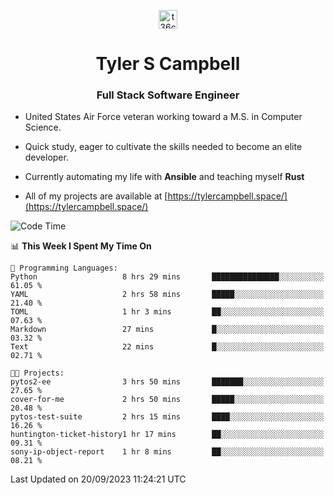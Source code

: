 <p align="center">
<a href="https://www.linkedin.com/in/t36campbell" target="blank"><img align="center" src="https://ik.imagekit.io/t36campbell/Portfolio/linkedin.png.original_m8bbGgPh6.png" alt="t36campbell" height="30" width="30" /></a>
</p>
<h1 align="center">Tyler S Campbell</h1>
<h3 align="center">Full Stack Software Engineer</h3>

* United States Air Force veteran working toward a M.S. in Computer Science.

* Quick study, eager to cultivate the skills needed to become an elite developer.

* Currently automating my life with **Ansible** and teaching myself **Rust**

* All of my projects are available at [https://tylercampbell.space/](https://tylercampbell.space/)

<!--START_SECTION:waka-->
![Code Time](http://img.shields.io/badge/Code%20Time-2%2C821%20hrs%2048%20mins-blue)

📊 **This Week I Spent My Time On** 

```text
💬 Programming Languages: 
Python                   8 hrs 29 mins       ███████████████░░░░░░░░░░   61.05 % 
YAML                     2 hrs 58 mins       █████░░░░░░░░░░░░░░░░░░░░   21.40 % 
TOML                     1 hr 3 mins         ██░░░░░░░░░░░░░░░░░░░░░░░   07.63 % 
Markdown                 27 mins             █░░░░░░░░░░░░░░░░░░░░░░░░   03.32 % 
Text                     22 mins             █░░░░░░░░░░░░░░░░░░░░░░░░   02.71 % 

🐱‍💻 Projects: 
pytos2-ee                3 hrs 50 mins       ███████░░░░░░░░░░░░░░░░░░   27.65 % 
cover-for-me             2 hrs 50 mins       █████░░░░░░░░░░░░░░░░░░░░   20.48 % 
pytos-test-suite         2 hrs 15 mins       ████░░░░░░░░░░░░░░░░░░░░░   16.26 % 
huntington-ticket-history1 hr 17 mins        ██░░░░░░░░░░░░░░░░░░░░░░░   09.31 % 
sony-ip-object-report    1 hr 8 mins         ██░░░░░░░░░░░░░░░░░░░░░░░   08.21 % 
```


 Last Updated on 20/09/2023 11:24:21 UTC
<!--END_SECTION:waka-->
